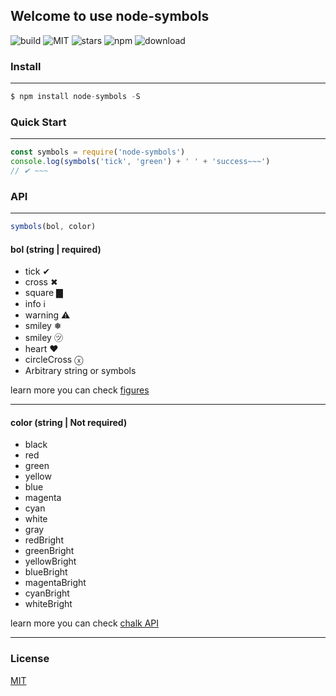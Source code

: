## Welcome to use node-symbols
![build](https://img.shields.io/travis/rust-lang/rust.svg)
![MIT](https://img.shields.io/dub/l/vibe-d.svg)
![stars](https://img.shields.io/amo/stars/dustman.svg)
![npm](https://img.shields.io/npm/v/node-symbols.svg)
![download](https://img.shields.io/npm/dt/node-symbols.svg)
### Install

------

```js
$ npm install node-symbols -S
```

### Quick Start

------

```js
const symbols = require('node-symbols')
console.log(symbols('tick', 'green') + ' ' + 'success~~~')
// ✔ ~~~
```
### API

------

```js
symbols(bol, color)
```

#### bol (string | required)
* tick ✔
* cross ✖
* square ▇
* info ℹ
* warning ⚠
* smiley ❅
* smiley ㋡
* heart ♥
* circleCross ⓧ
* Arbitrary string or symbols

learn more you can check [figures](https://www.npmjs.com/package/figures)

------

#### color (string | Not required)
* black
* red
* green
* yellow
* blue
* magenta
* cyan
* white
* gray
* redBright
* greenBright
* yellowBright
* blueBright
* magentaBright
* cyanBright
* whiteBright

learn more you can check [chalk API](https://www.npmjs.com/package/chalk)

------

### License
[MIT](https://github.com/yyhappynice/node-symbols/blob/master/LICENSE)